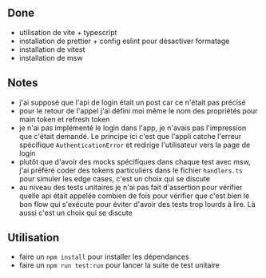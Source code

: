 ## Done

- utilisation de vite + typescript
- installation de prettier + config eslint pour désactiver formatage
- installation de vitest
- installation de msw

## Notes

- j'ai supposé que l'api de login était un post car ce n'était pas précisé
- pour le retour de l'appel j'ai défini moi même le nom des propriétés pour main token et refresh token
- je n'ai pas implémenté le login dans l'app, je n'avais pas l'impression que c'était demandé. Le principe ici c'est 
  que l'appli catche l'erreur spécifique `AuthenticationError` et redirige l'utilisateur vers la page de login
- plutôt que d'avoir des mocks spécifiques dans chaque test avec msw, j'ai préféré coder des tokens particuliers dans
  le fichier `handlers.ts` pour simuler les edge cases, c'est un choix qui se discute
- au niveau des tests unitaires je n'ai pas fait d'assertion pour vérifier quelle api était appelée combien de fois
  pour vérifier que c'est bien le bon flow qui s'exécute pour éviter d'avoir des tests trop lourds à lire. Là aussi
  c'est un choix qui se discute

## Utilisation

- faire un `npm install` pour installer les dépendances
- faire un `npm run test:run` pour lancer la suite de test unitaire
